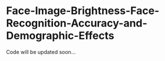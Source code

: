 # Face-Image-Brightness-Face-Recognition-Accuracy-and-Demographic-Effects
Code will be updated soon...
